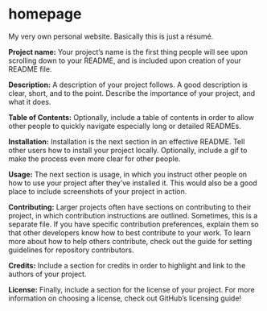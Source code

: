 # homepage
My very own personal website. Basically this is just a résumé.

**Project name:** Your project’s name is the first thing people will see upon scrolling down to your README, and is included upon creation of your README file.

**Description:** A description of your project follows. A good description is clear, short, and to the point. Describe the importance of your project, and what it does.

**Table of Contents:** Optionally, include a table of contents in order to allow other people to quickly navigate especially long or detailed READMEs.

**Installation:** Installation is the next section in an effective README. Tell other users how to install your project locally. Optionally, include a gif to make the process even more clear for other people.

**Usage:** The next section is usage, in which you instruct other people on how to use your project after they’ve installed it. This would also be a good place to include screenshots of your project in action.

**Contributing:** Larger projects often have sections on contributing to their project, in which contribution instructions are outlined. Sometimes, this is a separate file. If you have specific contribution preferences, explain them so that other developers know how to best contribute to your work. To learn more about how to help others contribute, check out the guide for setting guidelines for repository contributors.

**Credits:** Include a section for credits in order to highlight and link to the authors of your project.

**License:** Finally, include a section for the license of your project. For more information on choosing a license, check out GitHub’s licensing guide!
